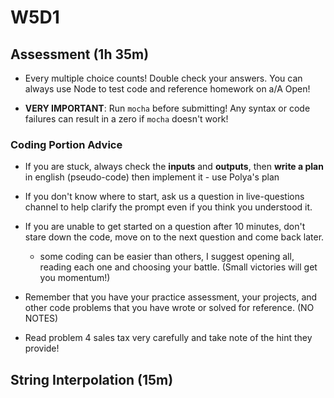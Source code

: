 # W5D1

## Assessment (1h 35m)

- Every multiple choice counts! Double check your answers. You can always use Node to test code and reference homework on a/A Open!

- **VERY IMPORTANT**: Run `mocha` before submitting! Any syntax or code failures can result in a zero if `mocha` doesn't work!

### Coding Portion Advice

- If you are stuck, always check the **inputs** and **outputs**, then **write a plan** in english (pseudo-code) then implement it - use Polya's plan

- If you don't know where to start, ask us a question in live-questions channel to help clarify the prompt even if you think you understood it.

- If you are unable to get started on a question after 10 minutes, don't stare down the code, move on to the next question and come back later.  
  - some coding can be easier than others, I suggest opening all, reading each one and choosing your battle. (Small victories will get you momentum!)

- Remember that you have your practice assessment, your projects, and other code problems that you have wrote or solved for reference. (NO NOTES)

- Read problem 4 sales tax very carefully and take note of the hint they provide!

## String Interpolation (15m)
